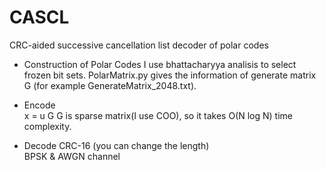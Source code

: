 # CASCL
CRC-aided successive cancellation list decoder of polar codes

- Construction of Polar Codes
I use bhattacharyya analisis to select frozen bit sets.
PolarMatrix.py gives the information of generate matrix G (for example GenerateMatrix_2048.txt). 

- Encode  
x = u G
G is sparse matrix(I use COO), so it takes O(N log N) time complexity.

- Decode
CRC-16 (you can change the length)  
BPSK & AWGN channel
